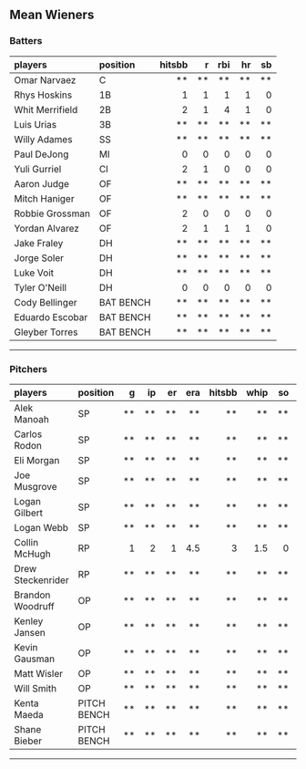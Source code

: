 ## Mean Wieners

### Batters

 
|players         |position  | hitsbb|  r| rbi| hr| sb| 
|:---------------|:---------|------:|--:|---:|--:|--:| 
|Omar Narvaez    |C         |     **| **|  **| **| **| 
|Rhys Hoskins    |1B        |      1|  1|   1|  1|  0| 
|Whit Merrifield |2B        |      2|  1|   4|  1|  0| 
|Luis Urias      |3B        |     **| **|  **| **| **| 
|Willy Adames    |SS        |     **| **|  **| **| **| 
|Paul DeJong     |MI        |      0|  0|   0|  0|  0| 
|Yuli Gurriel    |CI        |      2|  1|   0|  0|  0| 
|Aaron Judge     |OF        |     **| **|  **| **| **| 
|Mitch Haniger   |OF        |     **| **|  **| **| **| 
|Robbie Grossman |OF        |      2|  0|   0|  0|  0| 
|Yordan Alvarez  |OF        |      2|  1|   1|  1|  0| 
|Jake Fraley     |DH        |     **| **|  **| **| **| 
|Jorge Soler     |DH        |     **| **|  **| **| **| 
|Luke Voit       |DH        |     **| **|  **| **| **| 
|Tyler O'Neill   |DH        |      0|  0|   0|  0|  0| 
|Cody Bellinger  |BAT BENCH |     **| **|  **| **| **| 
|Eduardo Escobar |BAT BENCH |     **| **|  **| **| **| 
|Gleyber Torres  |BAT BENCH |     **| **|  **| **| **| 

* * *

### Pitchers

 
|players           |position    |  g| ip| er| era| hitsbb| whip| so|  w| sv| 
|:-----------------|:-----------|--:|--:|--:|---:|------:|----:|--:|--:|--:| 
|Alek Manoah       |SP          | **| **| **|  **|     **|   **| **| **| **| 
|Carlos Rodon      |SP          | **| **| **|  **|     **|   **| **| **| **| 
|Eli Morgan        |SP          | **| **| **|  **|     **|   **| **| **| **| 
|Joe Musgrove      |SP          | **| **| **|  **|     **|   **| **| **| **| 
|Logan Gilbert     |SP          | **| **| **|  **|     **|   **| **| **| **| 
|Logan Webb        |SP          | **| **| **|  **|     **|   **| **| **| **| 
|Collin McHugh     |RP          |  1|  2|  1| 4.5|      3|  1.5|  0|  1|  0| 
|Drew Steckenrider |RP          | **| **| **|  **|     **|   **| **| **| **| 
|Brandon Woodruff  |OP          | **| **| **|  **|     **|   **| **| **| **| 
|Kenley Jansen     |OP          | **| **| **|  **|     **|   **| **| **| **| 
|Kevin Gausman     |OP          | **| **| **|  **|     **|   **| **| **| **| 
|Matt Wisler       |OP          | **| **| **|  **|     **|   **| **| **| **| 
|Will Smith        |OP          | **| **| **|  **|     **|   **| **| **| **| 
|Kenta Maeda       |PITCH BENCH | **| **| **|  **|     **|   **| **| **| **| 
|Shane Bieber      |PITCH BENCH | **| **| **|  **|     **|   **| **| **| **| 


* * *


